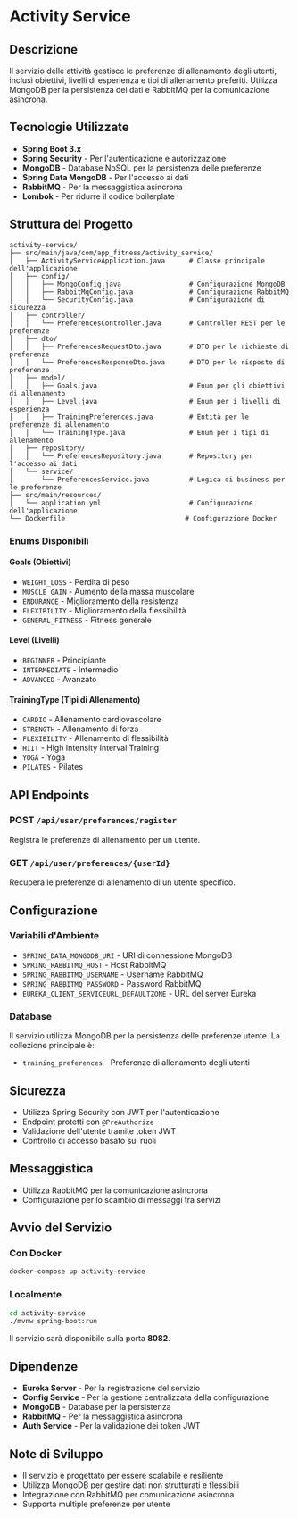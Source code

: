 # Activity Service

## Descrizione
Il servizio delle attività gestisce le preferenze di allenamento degli utenti, inclusi obiettivi, livelli di esperienza e tipi di allenamento preferiti. Utilizza MongoDB per la persistenza dei dati e RabbitMQ per la comunicazione asincrona.

## Tecnologie Utilizzate
- **Spring Boot 3.x**
- **Spring Security** - Per l'autenticazione e autorizzazione
- **MongoDB** - Database NoSQL per la persistenza delle preferenze
- **Spring Data MongoDB** - Per l'accesso ai dati
- **RabbitMQ** - Per la messaggistica asincrona
- **Lombok** - Per ridurre il codice boilerplate

## Struttura del Progetto

```
activity-service/
├── src/main/java/com/app_fitness/activity_service/
│   ├── ActivityServiceApplication.java      # Classe principale dell'applicazione
│   ├── config/
│   │   ├── MongoConfig.java                 # Configurazione MongoDB
│   │   ├── RabbitMqConfig.java              # Configurazione RabbitMQ
│   │   └── SecurityConfig.java              # Configurazione di sicurezza
│   ├── controller/
│   │   └── PreferencesController.java       # Controller REST per le preferenze
│   ├── dto/
│   │   ├── PreferencesRequestDto.java       # DTO per le richieste di preferenze
│   │   └── PreferencesResponseDto.java      # DTO per le risposte di preferenze
│   ├── model/
│   │   ├── Goals.java                       # Enum per gli obiettivi di allenamento
│   │   ├── Level.java                       # Enum per i livelli di esperienza
│   │   ├── TrainingPreferences.java         # Entità per le preferenze di allenamento
│   │   └── TrainingType.java                # Enum per i tipi di allenamento
│   ├── repository/
│   │   └── PreferencesRepository.java       # Repository per l'accesso ai dati
│   └── service/
│       └── PreferencesService.java          # Logica di business per le preferenze
├── src/main/resources/
│   └── application.yml                      # Configurazione dell'applicazione
└── Dockerfile                              # Configurazione Docker
```

### Enums Disponibili

#### Goals (Obiettivi)
- `WEIGHT_LOSS` - Perdita di peso
- `MUSCLE_GAIN` - Aumento della massa muscolare
- `ENDURANCE` - Miglioramento della resistenza
- `FLEXIBILITY` - Miglioramento della flessibilità
- `GENERAL_FITNESS` - Fitness generale

#### Level (Livelli)
- `BEGINNER` - Principiante
- `INTERMEDIATE` - Intermedio
- `ADVANCED` - Avanzato

#### TrainingType (Tipi di Allenamento)
- `CARDIO` - Allenamento cardiovascolare
- `STRENGTH` - Allenamento di forza
- `FLEXIBILITY` - Allenamento di flessibilità
- `HIIT` - High Intensity Interval Training
- `YOGA` - Yoga
- `PILATES` - Pilates

## API Endpoints

### POST `/api/user/preferences/register`
Registra le preferenze di allenamento per un utente.


### GET `/api/user/preferences/{userId}`
Recupera le preferenze di allenamento di un utente specifico.


## Configurazione

### Variabili d'Ambiente
- `SPRING_DATA_MONGODB_URI` - URI di connessione MongoDB
- `SPRING_RABBITMQ_HOST` - Host RabbitMQ
- `SPRING_RABBITMQ_USERNAME` - Username RabbitMQ
- `SPRING_RABBITMQ_PASSWORD` - Password RabbitMQ
- `EUREKA_CLIENT_SERVICEURL_DEFAULTZONE` - URL del server Eureka

### Database
Il servizio utilizza MongoDB per la persistenza delle preferenze utente. La collezione principale è:
- `training_preferences` - Preferenze di allenamento degli utenti

## Sicurezza
- Utilizza Spring Security con JWT per l'autenticazione
- Endpoint protetti con `@PreAuthorize`
- Validazione dell'utente tramite token JWT
- Controllo di accesso basato sui ruoli

## Messaggistica
- Utilizza RabbitMQ per la comunicazione asincrona
- Configurazione per lo scambio di messaggi tra servizi


## Avvio del Servizio

### Con Docker
```bash
docker-compose up activity-service
```

### Localmente
```bash
cd activity-service
./mvnw spring-boot:run
```

Il servizio sarà disponibile sulla porta **8082**.

## Dipendenze
- **Eureka Server** - Per la registrazione del servizio
- **Config Service** - Per la gestione centralizzata della configurazione
- **MongoDB** - Database per la persistenza
- **RabbitMQ** - Per la messaggistica asincrona
- **Auth Service** - Per la validazione dei token JWT

## Note di Sviluppo
- Il servizio è progettato per essere scalabile e resiliente
- Utilizza MongoDB per gestire dati non strutturati e flessibili
- Integrazione con RabbitMQ per comunicazione asincrona
- Supporta multiple preferenze per utente
